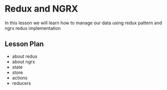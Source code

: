 # Redux and NGRX

In this lesson we will learn how to manage our data using redux pattern and ngrx redux implementation

## Lesson Plan

- about redux
- about ngrx
- state
- store
- actions
- reducers

